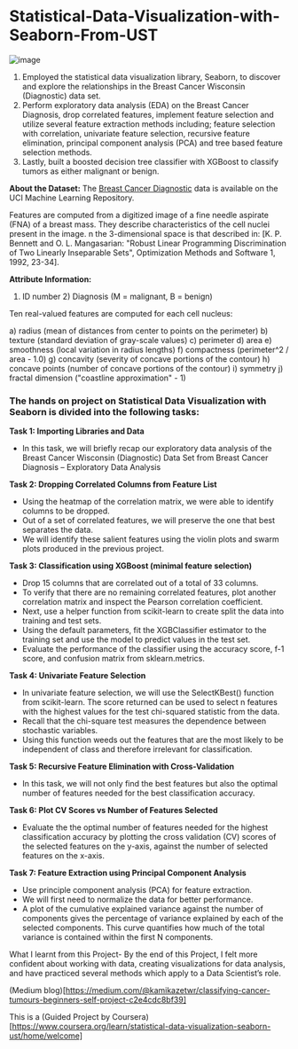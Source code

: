 # Statistical-Data-Visualization-with-Seaborn-From-UST

![image](https://user-images.githubusercontent.com/65697330/145578893-2619391f-27dd-4837-93f5-efeb37047bc3.png)

1. Employed the statistical data visualization library, Seaborn, to discover and explore the relationships in the Breast Cancer Wisconsin (Diagnostic) data set. 
2. Perform exploratory data analysis (EDA) on the Breast Cancer Diagnosis, drop correlated features, implement feature selection and utilize several feature extraction methods including; feature selection with correlation, univariate feature selection, recursive feature elimination, principal component analysis (PCA) and tree based feature selection methods. 
3. Lastly, built a boosted decision tree classifier with XGBoost to classify tumors as either malignant or benign. 

**About the Dataset:**
The [Breast Cancer Diagnostic](https://archive.ics.uci.edu/ml/datasets/Breast+Cancer+Wisconsin+%28Diagnostic%29) data is available on the UCI Machine Learning Repository.

Features are computed from a digitized image of a fine needle aspirate (FNA) of a breast mass. They describe characteristics of the cell nuclei present in the image. n the 3-dimensional space is that described in: [K. P. Bennett and O. L. Mangasarian: "Robust Linear Programming Discrimination of Two Linearly Inseparable Sets", Optimization Methods and Software 1, 1992, 23-34].

**Attribute Information:**
1) ID number 2) Diagnosis (M = malignant, B = benign)

Ten real-valued features are computed for each cell nucleus:

a) radius (mean of distances from center to points on the perimeter)
b) texture (standard deviation of gray-scale values)
c) perimeter
d) area
e) smoothness (local variation in radius lengths)
f) compactness (perimeter^2 / area - 1.0)
g) concavity (severity of concave portions of the contour)
h) concave points (number of concave portions of the contour)
i) symmetry
j) fractal dimension ("coastline approximation" - 1)

### The hands on project on Statistical Data Visualization with Seaborn is divided into the following tasks:

**Task 1: Importing Libraries and Data**
- In this task, we will briefly recap our exploratory data analysis of the Breast Cancer Wisconsin (Diagnostic) Data Set from Breast Cancer Diagnosis – Exploratory Data Analysis

**Task 2: Dropping Correlated Columns from Feature List**
- Using the heatmap of the correlation matrix, we were able to identify columns to be dropped. 
- Out of a set of correlated features, we will preserve the one that best separates the data. 
- We will identify these salient features using the violin plots and swarm plots produced in the previous project. 

**Task 3: Classification using XGBoost (minimal feature selection)**
- Drop 15 columns that are correlated out of a total of 33 columns. 
- To verify that there are no remaining correlated features, plot another correlation matrix and inspect the Pearson correlation coefficient. 
- Next, use a helper function from scikit-learn to create split the data into training and test sets. 
- Using the default parameters, fit the XGBClassifier estimator to the training set and use the model to predict values in the test set.   
- Evaluate the performance of the classifier using the accuracy score, f-1 score, and confusion matrix from sklearn.metrics. 

**Task 4: Univariate Feature Selection**
- In univariate feature selection, we will use the SelectKBest() function from scikit-learn. The score returned can be used to select  n features with the highest values for the test chi-squared statistic from the data. 
- Recall that the chi-square test measures the dependence between stochastic variables. 
- Using this function weeds out the features that are the most likely to be independent of class and therefore irrelevant for classification.

**Task 5: Recursive Feature Elimination with Cross-Validation**
- In this task, we will not only find the best features but also the optimal number of features needed for the best classification accuracy.

**Task 6: Plot CV Scores vs Number of Features Selected**
- Evaluate the the optimal number of features needed for the highest classification accuracy by plotting the cross validation (CV) scores of the selected features on the y-axis, against the number of selected features on the x-axis. 

**Task 7: Feature Extraction using Principal Component Analysis**
- Use principle component analysis (PCA) for feature extraction. 
- We will first need to normalize the data for better performance.   
- A plot of the cumulative explained variance against the number of components gives the percentage of variance explained by each of the selected components. This curve quantifies how much of the total variance is contained within the first N components.

What I learnt from this Project-
By the end of this Project, I felt more confident about working with data, creating visualizations for data analysis, and have practiced several methods which apply to a Data Scientist’s role. 

(Medium blog)[https://medium.com/@kamikazetwr/classifying-cancer-tumours-beginners-self-project-c2e4cdc8bf39]

This is a (Guided Project by Coursera)[https://www.coursera.org/learn/statistical-data-visualization-seaborn-ust/home/welcome]

